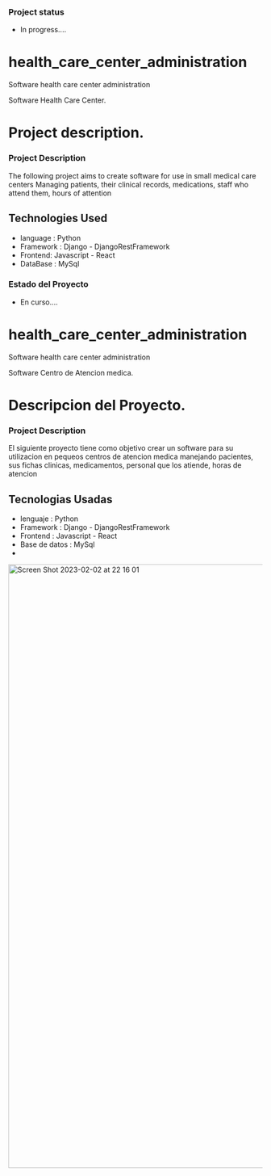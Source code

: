 ### Project status
- In progress....

# health_care_center_administration
Software health care center administration

Software Health Care Center.

# Project description.
### Project Description
The following project aims to create software for use in small medical care centers
Managing patients, their clinical records, medications, staff who attend them, hours of attention

## Technologies Used
- language : Python
- Framework : Django - DjangoRestFramework
- Frontend: Javascript - React
- DataBase : MySql





### Estado del Proyecto
- En curso....

# health_care_center_administration
Software health care center administration

Software Centro de Atencion medica.

# Descripcion del Proyecto.
### Project Description
El siguiente proyecto tiene como objetivo crear un software para su utilizacion en pequeos centros de atencion medica
manejando pacientes, sus fichas clinicas, medicamentos, personal que los atiende, horas de atencion

## Tecnologias Usadas
- lenguaje : Python 
- Framework : Django - DjangoRestFramework
- Frontend : Javascript - React
- Base de datos : MySql
- 
<img width="1196" alt="Screen Shot 2023-02-02 at 22 16 01" src="https://user-images.githubusercontent.com/103804882/216487961-17d10e86-fe7b-48f3-9e3a-7b69029f1dd1.png">



